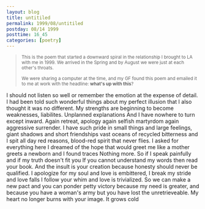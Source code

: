 ```yaml
---
layout: blog
title: untitiled
permalink: 1999/08/untitiled
postday: 08/14 1999
posttime: 16_45
categories: [poetry]
---
```




<blockquote><small>This is the poem that started a downward spiral in the relationship I brought to LA with me in 1999. We arrived in the Spring and by August we were just at each other's throats.

We were sharing a computer at the time, and my GF found this poem and emailed it to me at work with the headline: <strong>what's up with this</strong>?
</small></blockquote>



I should not
listen so well
or remember the emotion
at the expense of detail. I
had been told such wonderful things
about my perfect illusion that
I also thought it was no different.
My strengths are beginning to
become weaknesses,
liabilites. Unplanned explanations
And I have nowhere to turn
except inward. Again
retreat, apology again
selfish martyrdom
again aggressive surrender.
I have such pride
in small things and large
feelings, giant
shadows and short friendships
vast oceans of recycled bitterness
and I spit all day red reasons,
blood-red spirit
that never flies. I asked for
everything here
I dreamed of the hope
that would greet me like a mother
greets a newborn and I
found traces
Nothing more. So if I
speak painfully and if
my truth doesn't fit you
If you cannot understand my words
then read your book. And
the insult is your creation
because honesty should never be
qualified. I
apologize for my soul
and love is embittered, I break
my stride and love falls
I follow your whim
and love is trivialized. So
we can make a new pact and
you can ponder petty victory
because my need is greater,
and because you have a woman's army
but you have lost the
unretrieveable. My heart
no longer burns with your image.
It grows cold
